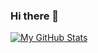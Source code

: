 ### Hi there 👋

<!--
**Ben-Elric/Ben-Elric** is a ✨ _special_ ✨ repository because its `README.md` (this file) appears on your GitHub profile.

- 🔭 I’m currently working on Life Live.
- 🌱 I’m currently learning C++ & Python.
- 👯 I’m looking to collaborate on everyone better than me.
- 🤔 I’m looking for help with college study.
- 💬 Ask me about school life, anime, chinese or japanese culture & Gaming!
- 📫 How to reach me: my twitter @benelric1 by English or Chinese.
- 😄 Pronouns: warm sunshine.
- ⚡ Fun fact: people all die young if they drink water!XD
-->
[![My GitHub Stats](https://github-readme-stats.vercel.app/api?username=Ben-Elric)]()

